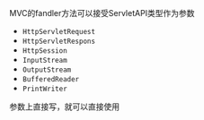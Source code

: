 MVC的fandler方法可以接受ServletAPI类型作为参数
- `HttpServletRequest`
- `HttpServletRespons`
- `HttpSession`
- `InputStream`
- `OutputStream`
- `BufferedReader`
- `PrintWriter`

参数上直接写，就可以直接使用


<!-- ## @SessionAttribute--

@SessionAttribute只能放在类上

它有两个属性 value  type

@SessionAttributes(value= {"gender"},types= {String.class}) -->
